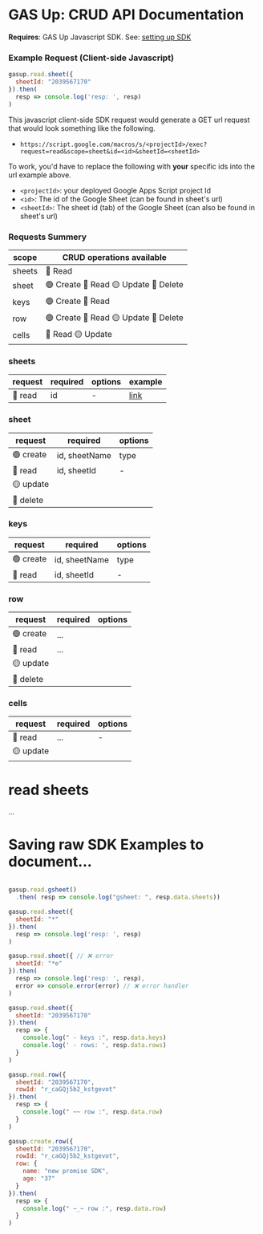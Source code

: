 # GAS Up: CRUD API Documentation

**Requires**: GAS Up Javascript SDK. See: [setting up SDK](bla.js)

### Example Request (Client-side Javascript)
```javascript
gasup.read.sheet({
  sheetId: "2039567170"
}).then(
  resp => console.log('resp: ', resp)
)
```
This javascript client-side SDK request would generate a GET url request that would look something like the following.
- `https://script.google.com/macros/s/<projectId>/exec?request=read&scope=sheet&id=<id>&sheetId=<sheetId>`

To work, you'd have to replace the following with **your** specific ids into the url example above.
- `<projectId>`: your deployed Google Apps Script project Id
- `<id>`: The id of the Google Sheet (can be found in sheet's url)
- `<sheetId>`: The sheet id (tab) of the Google Sheet (can also be found in sheet's url)

### Requests Summery
| scope     | CRUD operations available             |
| --------- | ------------------------------------- |
| sheets    | 🔵 Read |
| sheet     | 🟢 Create 🔵 Read 🟡 Update 🔴 Delete   |
| keys      | 🟢 Create 🔵 Read |
| row       | 🟢 Create 🔵 Read 🟡 Update 🔴 Delete   |
| cells     | 🔵 Read 🟡 Update |


### sheets
| request   | required          | options      | example      |
| --------- | ----------------- | ------------ | ------------ |
| 🔵 read | id | - | [link](#read-sheets) |

### sheet
| request   | required          | options      |
| --------- | ----------------- | ------------ |
| 🟢 create    | id, sheetName     | type |
| 🔵 read      | id, sheetId       | - |
| 🟡 update     | | |
| 🔴 delete     | | |

### keys
| request   | required          | options      |
| --------- | ----------------- | ------------ |
| 🟢 create    | id, sheetName     | type |
| 🔵 read      | id, sheetId       | - |

### row
| request   | required          | options      |
| --------- | ----------------- | ------------ |
| 🟢 create    | ...     |  |
| 🔵 read      | ...      |  |
| 🟡 update     | | |
| 🔴 delete     | | |

### cells
| request   | required          | options      |
| --------- | ----------------- | ------------ |
| 🔵 read      | ...       | - |
| 🟡 update     | | |


# read sheets
...

# Saving raw SDK Examples to document...
```javascript

gasup.read.gsheet()
  .then( resp => console.log("gsheet: ", resp.data.sheets))

gasup.read.sheet({
  sheetId: "*"
}).then(
  resp => console.log('resp: ', resp)
)

gasup.read.sheet({ // ❌ error
  sheetId: "*e"
}).then(
  resp => console.log('resp: ', resp),
  error => console.error(error) // ❌ error handler
)

gasup.read.sheet({
  sheetId: "2039567170"
}).then(
  resp => {
    console.log(" - keys :", resp.data.keys)
    console.log(' - rows: ', resp.data.rows)
  }
)

gasup.read.row({
  sheetId: "2039567170",
  rowId: "r_caGQj5b2_kstgevot"
}).then(
  resp => {
    console.log(" ~~ row :", resp.data.row)
  }
)

gasup.create.row({
  sheetId: "2039567170",
  rowId: "r_caGQj5b2_kstgevot",
  row: {
    name: "new promise SDK",
    age: "37"
  }
}).then(
  resp => {
    console.log(" ~_~ row :", resp.data.row)
  }
)
```
